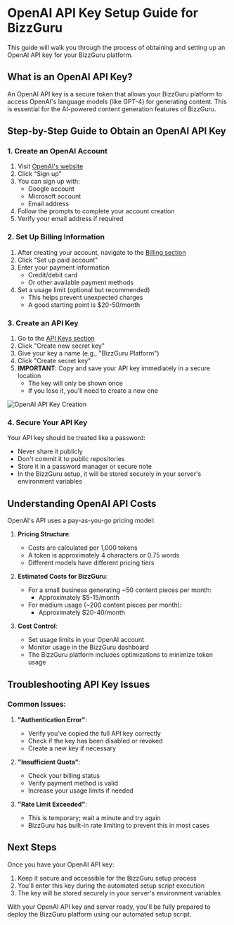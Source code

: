 # OpenAI API Key Setup Guide for BizzGuru

This guide will walk you through the process of obtaining and setting up an OpenAI API key for your BizzGuru platform.

## What is an OpenAI API Key?

An OpenAI API key is a secure token that allows your BizzGuru platform to access OpenAI's language models (like GPT-4) for generating content. This is essential for the AI-powered content generation features of BizzGuru.

## Step-by-Step Guide to Obtain an OpenAI API Key

### 1. Create an OpenAI Account

1. Visit [OpenAI's website](https://platform.openai.com/signup)
2. Click "Sign up"
3. You can sign up with:
   - Google account
   - Microsoft account
   - Email address
4. Follow the prompts to complete your account creation
5. Verify your email address if required

### 2. Set Up Billing Information

1. After creating your account, navigate to the [Billing section](https://platform.openai.com/account/billing/overview)
2. Click "Set up paid account"
3. Enter your payment information
   - Credit/debit card
   - Or other available payment methods
4. Set a usage limit (optional but recommended)
   - This helps prevent unexpected charges
   - A good starting point is $20-50/month

### 3. Create an API Key

1. Go to the [API Keys section](https://platform.openai.com/api-keys)
2. Click "Create new secret key"
3. Give your key a name (e.g., "BizzGuru Platform")
4. Click "Create secret key"
5. **IMPORTANT**: Copy and save your API key immediately in a secure location
   - The key will only be shown once
   - If you lose it, you'll need to create a new one

![OpenAI API Key Creation](https://i.imgur.com/api_key_creation.png)

### 4. Secure Your API Key

Your API key should be treated like a password:
- Never share it publicly
- Don't commit it to public repositories
- Store it in a password manager or secure note
- In the BizzGuru setup, it will be stored securely in your server's environment variables

## Understanding OpenAI API Costs

OpenAI's API uses a pay-as-you-go pricing model:

1. **Pricing Structure**:
   - Costs are calculated per 1,000 tokens
   - A token is approximately 4 characters or 0.75 words
   - Different models have different pricing tiers

2. **Estimated Costs for BizzGuru**:
   - For a small business generating ~50 content pieces per month:
     - Approximately $5-15/month
   - For medium usage (~200 content pieces per month):
     - Approximately $20-40/month

3. **Cost Control**:
   - Set usage limits in your OpenAI account
   - Monitor usage in the BizzGuru dashboard
   - The BizzGuru platform includes optimizations to minimize token usage

## Troubleshooting API Key Issues

### Common Issues:

1. **"Authentication Error"**:
   - Verify you've copied the full API key correctly
   - Check if the key has been disabled or revoked
   - Create a new key if necessary

2. **"Insufficient Quota"**:
   - Check your billing status
   - Verify payment method is valid
   - Increase your usage limits if needed

3. **"Rate Limit Exceeded"**:
   - This is temporary; wait a minute and try again
   - BizzGuru has built-in rate limiting to prevent this in most cases

## Next Steps

Once you have your OpenAI API key:
1. Keep it secure and accessible for the BizzGuru setup process
2. You'll enter this key during the automated setup script execution
3. The key will be stored securely in your server's environment variables

With your OpenAI API key and server ready, you'll be fully prepared to deploy the BizzGuru platform using our automated setup script.
